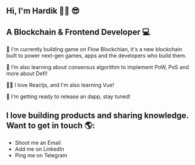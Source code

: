 ## Hi, I'm Hardik 👋🏾 😎 
## A Blockchain & Frontend Developer 💻 

🔭 I'm currently building game on Flow Blockchian, it's a new blockchain built to power next-gen games, apps and the developers who build them.

🌱 I’m also learning about consensus algorithm to implement PoW, PoS and more about Defi!

👨‍💻 I love Reactjs, and I'm also learning Vue!

💪 I'm getting ready to release an dapp, stay tuned!

## I love building products and sharing knowledge. Want to get in touch 🌎:
<ul>
  <li><a href="mailto: er.hardiksharma05@gmail.com" style="text-decoration:none" target="_blank">Shoot me an Email<a/></li>
  <li><a href="https://www.linkedin.com/in/hardik-sharma/" style="text-decoration:none" target="_blank">Add me on LinkedIn</a></li>
  <li><a href="https://telegram.me/Oxhardik" style="text-decoration:none" target="_blank">Ping me on Telegram</a></li>
</ul>



